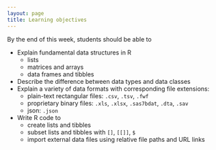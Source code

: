 ```yaml
---
layout: page
title: Learning objectives
---
```


By the end of this week, students should be able to

* Explain fundamental data structures in R
  * lists
  * matrices and arrays
  + data frames and tibbles
* Describe the difference between data types and data classes
* Explain a variety of data formats with corresponding file extensions:
  + plain-text rectangular files: `.csv`, `.tsv`, `.fwf`
  + proprietary binary files: `.xls`, `.xlsx`, `.sas7bdat`, `.dta`, `.sav`
  + json: `.json`
* Write R code to 
  * create lists and tibbles
  + subset lists and tibbles with `[]`, `[[]]`, `$`
  + import external data files using relative file paths and URL links

